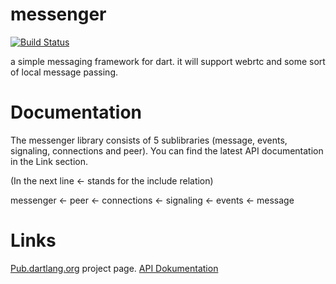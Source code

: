 messenger
======
[![Build Status](https://drone.io/github.com/inkrement/messenger/status.png)](https://drone.io/github.com/inkrement/messenger/latest)

a simple messaging framework for dart. it will support webrtc and some sort of local message passing.


Documentation
=============

The messenger library consists of 5 sublibraries (message, events, signaling, connections and peer). You can find the latest API documentation in the Link section.

(In the next line <- stands for the include relation)

messenger <- peer <- connections <- signaling <- events <- message


Links
=====

[Pub.dartlang.org](http://pub.dartlang.org/packages/messenger) project page.
[API Dokumentation](http://www.dartdocs.org/documentation/messenger/0.0.2/index.html#messenger)